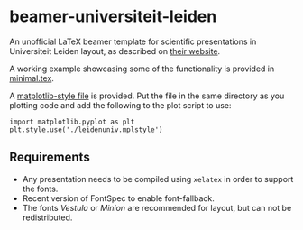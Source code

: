 # beamer-universiteit-leiden
An unofficial LaTeX beamer template for scientific presentations in Universiteit Leiden layout, as described on [their website](https://huisstijl.leidenuniv.nl/en/). 

A working example showcasing some of the functionality is provided in [minimal.tex](minimal.tex).

A [matplotlib-style file](leidenuniv.mplstyle) is provided. Put the file in the same directory as you plotting code and add the following to the plot script to use:
```
import matplotlib.pyplot as plt
plt.style.use('./leidenuniv.mplstyle')
```


## Requirements
- Any presentation needs to be compiled using `xelatex` in order to support the fonts.
- Recent version of FontSpec to enable font-fallback.
- The fonts *Vestula* or *Minion* are recommended for layout, but can not be redistributed.
